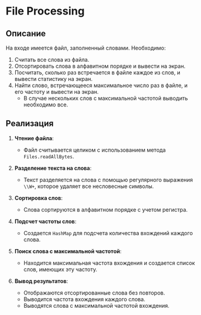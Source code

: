 # File Processing

## Описание

На входе имеется файл, заполненный словами. Необходимо:
1. Считать все слова из файла.
2. Отсортировать слова в алфавитном порядке и вывести на экран.
3. Посчитать, сколько раз встречается в файле каждое из слов, и вывести статистику на экран.
4. Найти слово, встречающееся максимальное число раз в файле, и его частоту и вывести на экран.
   - В случае нескольких слов с максимальной частотой выводить необходимо все.


## Реализация

1. **Чтение файла**:
   - Файл считывается целиком с использованием метода `Files.readAllBytes`.

2. **Разделение текста на слова**:
   - Текст разделяется на слова с помощью регулярного выражения `\\W+`, которое удаляет все несловесные символы.

3. **Сортировка слов**:
   - Слова сортируются в алфавитном порядке с учетом регистра.

4. **Подсчет частоты слов**:
   - Создается `HashMap` для подсчета количества вхождений каждого слова.

5. **Поиск слова с максимальной частотой**:
   - Находится максимальная частота вхождения и создается список слов, имеющих эту частоту.

6. **Вывод результатов**:
   - Отображаются отсортированные слова без повторов.
   - Выводится частота вхождения каждого слова.
   - Выводятся слова с максимальной частотой вхождения.
